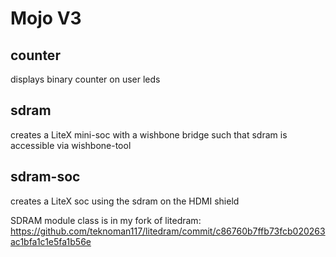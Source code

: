 Mojo V3
=======

counter
-------
displays binary counter on user leds

sdram
-----
creates a LiteX mini-soc with a wishbone bridge such that sdram is accessible via wishbone-tool

sdram-soc
---------
creates a LiteX soc using the sdram on the HDMI shield

SDRAM module class is in my fork of litedram: https://github.com/teknoman117/litedram/commit/c86760b7ffb73fcb020263ac1bfa1c1e5fa1b56e